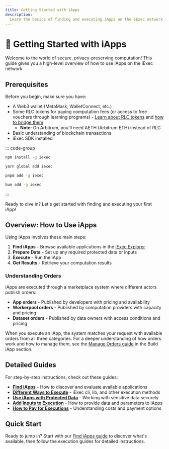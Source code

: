 ```yaml
---
title: Getting Started with iApps
description:
  Learn the basics of finding and executing iApps on the iExec network
---
```


# 🚀 Getting Started with iApps

Welcome to the world of secure, privacy-preserving computation! This guide gives you a high-level overview of how to use iApps on the iExec network.

## Prerequisites

Before you begin, make sure you have:

- A Web3 wallet (MetaMask, WalletConnect, etc.)
- Some RLC tokens for paying computation fees (or access to free vouchers through learning programs) - [Learn about RLC tokens](/overview/rlc) and [how to bridge them](/overview/tooling-and-explorers/bridge)
  - **Note**: On Arbitrum, you'll need AETH (Arbitrum ETH) instead of RLC
- Basic understanding of blockchain transactions
- iExec SDK installed

::: code-group

```sh [npm]
npm install -g iexec
```

```sh [yarn]
yarn global add iexec
```

```sh [pnpm]
pnpm add -g iexec
```

```sh [bun]
bun add -g iexec
```

:::

Ready to dive in? Let's get started with finding and executing your first iApp!

## Overview: How to Use iApps

Using iApps involves these main steps:

1. **Find iApps** - Browse available applications in the [iExec Explorer](/overview/tooling-and-explorers/iexec-explorer)
2. **Prepare Data** - Set up any required protected data or inputs
3. **Execute** - Run the iApp
4. **Get Results** - Retrieve your computation results

### Understanding Orders

iApps are executed through a marketplace system where different actors publish orders:
- **App orders** - Published by developers with pricing and availability
- **Workerpool orders** - Published by computation providers with capacity and pricing  
- **Dataset orders** - Published by data owners with access conditions and pricing

When you execute an iApp, the system matches your request with available orders from all three categories. For a deeper understanding of how orders work and how to manage them, see the [Manage Orders guide](/build-iapp/guides/manage-access#manage-orders) in the Build iApp section.

## Detailed Guides

For step-by-step instructions, check out these guides:

- **[Find iApps](./guides/find-iapps.md)** - How to discover and evaluate available applications
- **[Different Ways to Execute](./guides/different-ways-to-execute.md)** - iExec cli, lib, and other execution methods
- **[Use iApps with Protected Data](./guides/use-iapp-with-protected-data.md)** - Working with sensitive data securely
- **[Add Inputs to Execution](./guides/add-inputs-to-execution.md)** - How to provide data and parameters to iApps
- **[How to Pay for Executions](./guides/how-to-pay-executions.md)** - Understanding costs and payment options

## Quick Start

Ready to jump in? Start with our [Find iApps guide](./guides/find-iapps.md) to discover what's available, then follow the execution guides for detailed instructions.

<script setup>
import ImageViewer from '../components/ImageViewer.vue';

// Assets
import appViewImage from '../assets/tooling-&-explorers/iexec-explorer/app-view.png';
</script>
